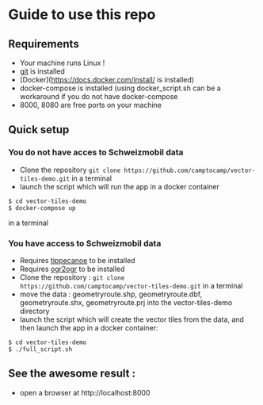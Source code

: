 # Guide to use this repo
## Requirements
* Your machine runs Linux !
* [git](https://gist.github.com/derhuerst/1b15ff4652a867391f03#file-linux-md) is installed
* [Docker](https://docs.docker.com/install/ is installed)
* docker-compose is installed (using docker_script.sh can be a workaround if you do not have docker-compose
* 8000, 8080 are free ports on your machine

## Quick setup
### You do not have acces to Schweizmobil data
* Clone the repository
`git clone https://github.com/camptocamp/vector-tiles-demo.git` in a terminal
* launch the script which will run the app in a docker container
```
$ cd vector-tiles-demo
$ docker-compose up
```
in a terminal
### You have access to Schweizmobil data

* Requires [tippecanoe](https://github.com/mapbox/tippecanoe) to be installed
* Requires [ogr2ogr](http://www.sarasafavi.com/installing-gdalogr-on-ubuntu.html) to be installed
* Clone the repository :
`git clone https://github.com/camptocamp/vector-tiles-demo.git` in a terminal
* move the data : geometryroute.shp, geometryroute.dbf, geometryroute.shx, geometryroute.prj into the vector-tiles-demo directory
* launch the script which will create the vector tiles from the data, and then launch the app in a docker container:
```
$ cd vector-tiles-demo
$ ./full_script.sh
```

## See the awesome result :
* open a browser at http://localhost:8000

